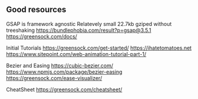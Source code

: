 ## Good resources

GSAP is framework agnostic
Relatevely small 22.7kb gziped without treeshaking
https://bundlephobia.com/result?p=gsap@3.5.1
https://greensock.com/docs/

Initial Tutorials
https://greensock.com/get-started/
https://ihatetomatoes.net
https://www.sitepoint.com/web-animation-tutorial-part-1/

Bezier and Easing
https://cubic-bezier.com/
https://www.npmjs.com/package/bezier-easing
https://greensock.com/ease-visualizer/

CheatSheet
https://greensock.com/cheatsheet/
